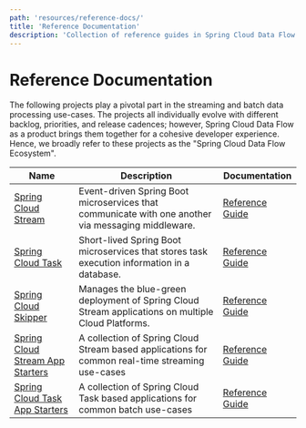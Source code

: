 ```yaml
---
path: 'resources/reference-docs/'
title: 'Reference Documentation'
description: 'Collection of reference guides in Spring Cloud Data Flow ecosystem'
---
```


# Reference Documentation

The following projects play a pivotal part in the streaming and batch data processing use-cases. 
The projects all individually evolve with different backlog, priorities, and release cadences; however, Spring Cloud Data Flow as a product brings them together for a cohesive developer experience. 
Hence, we broadly refer to these projects as the "Spring Cloud Data Flow Ecosystem".

| Name                                                                                         | Description                                                                                                  | Documentation                                                                                                                              |
| -------------------------------------------------------------------------------------------- | ------------------------------------------------------------------------------------------------------------ | ------------------------------------------------------------------------------------------------------------------------------------------ |
| [Spring Cloud Stream](https://spring.io/projects/spring-cloud-stream)                        | Event-driven Spring Boot microservices that communicate with one another via messaging middleware.                  | [Reference Guide](https://cloud.spring.io/spring-cloud-static/spring-cloud-stream/%stream-version-latest%/single/spring-cloud-stream.html) |
| [Spring Cloud Task](https://spring.io/projects/spring-cloud-task)                            | Short-lived Spring Boot microservices that stores task execution information in a database.                                 | [Reference Guide](https://docs.spring.io/spring-cloud-task/docs/%task-version-latest%/reference/htmlsingle/)                               |
| [Spring Cloud Skipper](http://cloud.spring.io/spring-cloud-skipper/)                         | Manages the blue-green deployment of Spring Cloud Stream applications on multiple Cloud Platforms. | [Reference Guide](https://docs.spring.io/spring-cloud-skipper/docs/%skipper-version-latest%/reference/htmlsingle/#getting-started)         |
| [Spring Cloud Stream App Starters](http://cloud.spring.io/spring-cloud-stream-app-starters/) | A collection of Spring Cloud Stream based applications for common real-time streaming use-cases              | [Reference Guide](https://docs.spring.io/spring-cloud-stream-app-starters/docs/%streaming-apps-latest%/reference/htmlsingle/)              |
| [Spring Cloud Task App Starters](http://cloud.spring.io/spring-cloud-task-app-starters/)     | A collection of Spring Cloud Task based applications for common batch use-cases                              | [Reference Guide](https://docs.spring.io/spring-cloud-task-app-starters/docs/%batch-apps-latest%/reference/htmlsingle/)                    |
